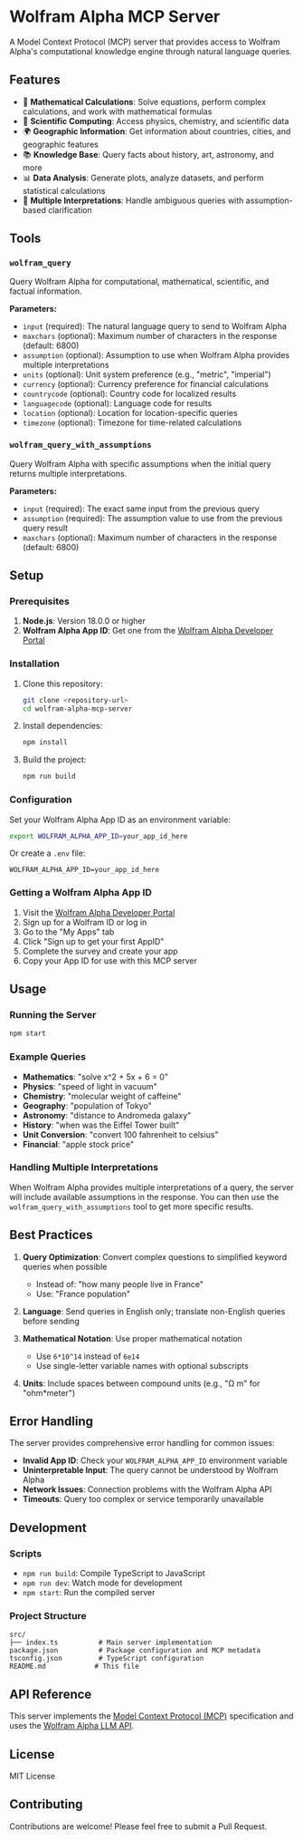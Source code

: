 # Wolfram Alpha MCP Server

A Model Context Protocol (MCP) server that provides access to Wolfram Alpha's computational knowledge engine through natural language queries.

## Features

- 🧮 **Mathematical Calculations**: Solve equations, perform complex calculations, and work with mathematical formulas
- 🔬 **Scientific Computing**: Access physics, chemistry, and scientific data
- 🌍 **Geographic Information**: Get information about countries, cities, and geographic features
- 📚 **Knowledge Base**: Query facts about history, art, astronomy, and more
- 📊 **Data Analysis**: Generate plots, analyze datasets, and perform statistical calculations
- 🔄 **Multiple Interpretations**: Handle ambiguous queries with assumption-based clarification

## Tools

### `wolfram_query`

Query Wolfram Alpha for computational, mathematical, scientific, and factual information.

**Parameters:**

- `input` (required): The natural language query to send to Wolfram Alpha
- `maxchars` (optional): Maximum number of characters in the response (default: 6800)
- `assumption` (optional): Assumption to use when Wolfram Alpha provides multiple interpretations
- `units` (optional): Unit system preference (e.g., "metric", "imperial")
- `currency` (optional): Currency preference for financial calculations
- `countrycode` (optional): Country code for localized results
- `languagecode` (optional): Language code for results
- `location` (optional): Location for location-specific queries
- `timezone` (optional): Timezone for time-related calculations

### `wolfram_query_with_assumptions`

Query Wolfram Alpha with specific assumptions when the initial query returns multiple interpretations.

**Parameters:**

- `input` (required): The exact same input from the previous query
- `assumption` (required): The assumption value to use from the previous query result
- `maxchars` (optional): Maximum number of characters in the response (default: 6800)

## Setup

### Prerequisites

1. **Node.js**: Version 18.0.0 or higher
2. **Wolfram Alpha App ID**: Get one from the [Wolfram Alpha Developer Portal](https://developer.wolframalpha.com/)

### Installation

1. Clone this repository:

   ```bash
   git clone <repository-url>
   cd wolfram-alpha-mcp-server
   ```

2. Install dependencies:

   ```bash
   npm install
   ```

3. Build the project:
   ```bash
   npm run build
   ```

### Configuration

Set your Wolfram Alpha App ID as an environment variable:

```bash
export WOLFRAM_ALPHA_APP_ID=your_app_id_here
```

Or create a `.env` file:

```
WOLFRAM_ALPHA_APP_ID=your_app_id_here
```

### Getting a Wolfram Alpha App ID

1. Visit the [Wolfram Alpha Developer Portal](https://developer.wolframalpha.com/)
2. Sign up for a Wolfram ID or log in
3. Go to the "My Apps" tab
4. Click "Sign up to get your first AppID"
5. Complete the survey and create your app
6. Copy your App ID for use with this MCP server

## Usage

### Running the Server

```bash
npm start
```

### Example Queries

- **Mathematics**: "solve x^2 + 5x + 6 = 0"
- **Physics**: "speed of light in vacuum"
- **Chemistry**: "molecular weight of caffeine"
- **Geography**: "population of Tokyo"
- **Astronomy**: "distance to Andromeda galaxy"
- **History**: "when was the Eiffel Tower built"
- **Unit Conversion**: "convert 100 fahrenheit to celsius"
- **Financial**: "apple stock price"

### Handling Multiple Interpretations

When Wolfram Alpha provides multiple interpretations of a query, the server will include available assumptions in the response. You can then use the `wolfram_query_with_assumptions` tool to get more specific results.

## Best Practices

1. **Query Optimization**: Convert complex questions to simplified keyword queries when possible

   - Instead of: "how many people live in France"
   - Use: "France population"

2. **Language**: Send queries in English only; translate non-English queries before sending

3. **Mathematical Notation**: Use proper mathematical notation

   - Use `6*10^14` instead of `6e14`
   - Use single-letter variable names with optional subscripts

4. **Units**: Include spaces between compound units (e.g., "Ω m" for "ohm\*meter")

## Error Handling

The server provides comprehensive error handling for common issues:

- **Invalid App ID**: Check your `WOLFRAM_ALPHA_APP_ID` environment variable
- **Uninterpretable Input**: The query cannot be understood by Wolfram Alpha
- **Network Issues**: Connection problems with the Wolfram Alpha API
- **Timeouts**: Query too complex or service temporarily unavailable

## Development

### Scripts

- `npm run build`: Compile TypeScript to JavaScript
- `npm run dev`: Watch mode for development
- `npm start`: Run the compiled server

### Project Structure

```
src/
├── index.ts          # Main server implementation
package.json          # Package configuration and MCP metadata
tsconfig.json         # TypeScript configuration
README.md            # This file
```

## API Reference

This server implements the [Model Context Protocol (MCP)](https://modelcontextprotocol.io/) specification and uses the [Wolfram Alpha LLM API](https://products.wolframalpha.com/llm-api/documentation).

## License

MIT License

## Contributing

Contributions are welcome! Please feel free to submit a Pull Request.
